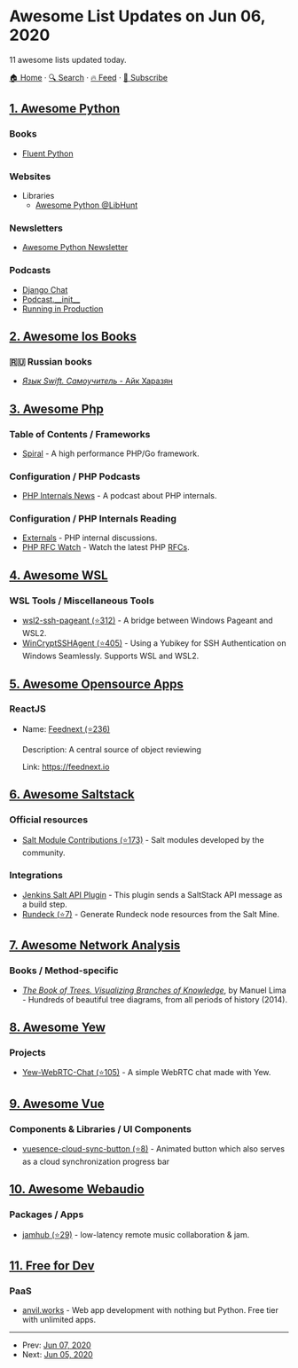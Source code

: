 # Awesome List Updates on Jun 06, 2020

11 awesome lists updated today.

[🏠 Home](/README.md) · [🔍 Search](https://www.trackawesomelist.com/search/) · [🔥 Feed](https://www.trackawesomelist.com/rss.xml) · [📮 Subscribe](https://trackawesomelist.us17.list-manage.com/subscribe?u=d2f0117aa829c83a63ec63c2f&id=36a103854c)



## [1. Awesome Python](/content/vinta/awesome-python/README.md)

### Books

*   [Fluent Python](https://www.oreilly.com/library/view/fluent-python/9781491946237/)

### Websites

*   Libraries
    *   [Awesome Python @LibHunt](https://python.libhunt.com/)

### Newsletters

*   [Awesome Python Newsletter](http://python.libhunt.com/newsletter)

### Podcasts

*   [Django Chat](https://djangochat.com/)
*   [Podcast.\_\_init\_\_](https://podcastinit.com/)
*   [Running in Production](https://runninginproduction.com/)

## [2. Awesome Ios Books](/content/bystritskiy/awesome-ios-books/README.md)

### 🇷🇺 Russian books

*   [*Язык Swift. Самоучитель* - Айк Харазян](https://www.ozon.ru/context/detail/id/33701486/)

## [3. Awesome Php](/content/ziadoz/awesome-php/README.md)

### Table of Contents / Frameworks

*   [Spiral](https://spiral.dev/) - A high performance PHP/Go framework.

### Configuration / PHP Podcasts

*   [PHP Internals News](https://phpinternals.news) - A podcast about PHP internals.

### Configuration / PHP Internals Reading

*   [Externals](https://externals.io/) - PHP internal discussions.
*   [PHP RFC Watch](https://php-rfc-watch.beberlei.de/) - Watch the latest PHP [RFCs](https://wiki.php.net/rfc).

## [4. Awesome WSL](/content/sirredbeard/Awesome-WSL/README.md)

### WSL Tools / Miscellaneous Tools

*   [wsl2-ssh-pageant (⭐312)](https://github.com/BlackReloaded/wsl2-ssh-pageant) - A bridge between Windows Pageant and WSL2.
*   [WinCryptSSHAgent (⭐405)](https://github.com/buptczq/WinCryptSSHAgent) - Using a Yubikey for SSH Authentication on Windows Seamlessly.  Supports WSL and WSL2.

## [5. Awesome Opensource Apps](/content/unicodeveloper/awesome-opensource-apps/README.md)

### ReactJS

- Name: [Feednext (⭐236)](https://github.com/feednext/feednext)

  Description: A central source of object reviewing

  Link: <https://feednext.io>



## [6. Awesome Saltstack](/content/hbokh/awesome-saltstack/README.md)

### Official resources

*   [Salt Module Contributions (⭐173)](https://github.com/saltstack/salt-contrib) - Salt modules developed by the community.

### Integrations

*   [Jenkins Salt API Plugin](https://plugins.jenkins.io/saltstack/) - This plugin sends a SaltStack API message as a build step.
*   [Rundeck (⭐7)](https://github.com/amendlik/salt-gen-resource) - Generate Rundeck node resources from the Salt Mine.

## [7. Awesome Network Analysis](/content/briatte/awesome-network-analysis/README.md)

### Books / Method-specific

*   *[The Book of Trees. Visualizing Branches of Knowledge](https://papress.com/products/the-book-of-trees-visualizing-branches-of-knowledge)*, by Manuel Lima - Hundreds of beautiful tree diagrams, from all periods of history (2014).

## [8. Awesome Yew](/content/jetli/awesome-yew/README.md)

### Projects

*   [Yew-WebRTC-Chat (⭐105)](https://github.com/codec-abc/Yew-WebRTC-Chat) - A simple WebRTC chat made with Yew.

## [9. Awesome Vue](/content/vuejs/awesome-vue/README.md)

### Components & Libraries / UI Components

*   [vuesence-cloud-sync-button (⭐8)](https://github.com/altrusl/vuesence-cloud-sync-button) - Animated button which also serves as a cloud synchronization progress bar

## [10. Awesome Webaudio](/content/notthetup/awesome-webaudio/README.md)

### Packages / Apps

*   [jamhub (⭐29)](https://github.com/fletcherist/jamhub) - low-latency remote music collaboration & jam.

## [11. Free for Dev](/content/ripienaar/free-for-dev/README.md)

### PaaS

*   [anvil.works](https://anvil.works) - Web app development with nothing but Python. Free tier with unlimited apps.

---

- Prev: [Jun 07, 2020](/content/2020/06/07/README.md)
- Next: [Jun 05, 2020](/content/2020/06/05/README.md)